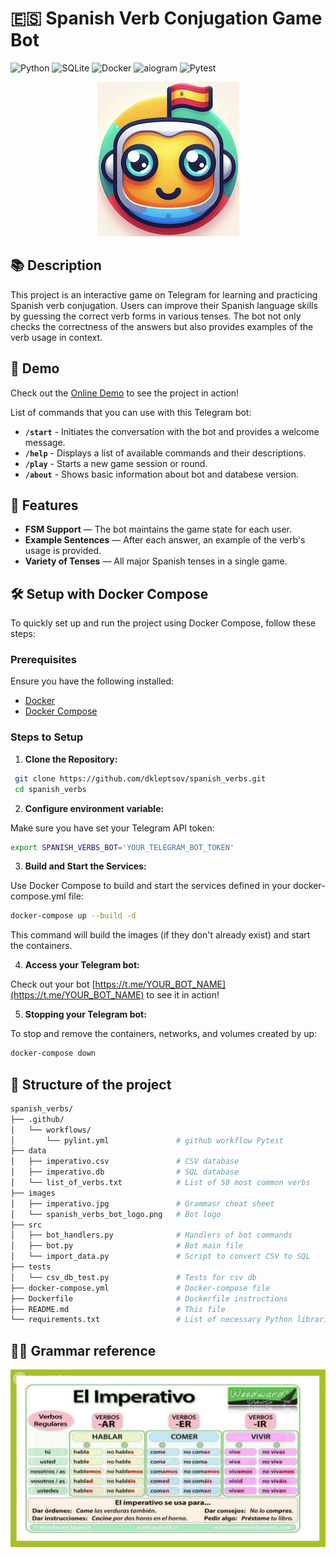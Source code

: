 # 🇪🇸 Spanish Verb Conjugation Game Bot

![Python](https://img.shields.io/badge/Python-3.x-blue)
![SQLite](https://img.shields.io/badge/SQLite-Database-lightgrey)
![Docker](https://img.shields.io/badge/Docker-Available-blue?logo=docker&logoColor=white)
![aiogram](https://img.shields.io/badge/aiogram-3.0-yellowgreen)
![Pytest](https://github.com/dkleptsov/spanish_verbs/actions/workflows/pytest.yml/badge.svg)



<p align="center">
  <img src="images/spanish_verbs_bot_logo.png" alt="Spanish verbs bot Logo">
</p>


## 📚 Description

This project is an interactive game on Telegram for learning and practicing Spanish verb conjugation. Users can improve their Spanish language skills by guessing the correct verb forms in various tenses. The bot not only checks the correctness of the answers but also provides examples of the verb usage in context.

## 🤖 Demo

Check out the [Online Demo](https://t.me/esp_verbs_bot) to see the project in action!

List of commands that you can use with this Telegram bot:
- **`/start`** - Initiates the conversation with the bot and provides a welcome message.
- **`/help`** - Displays a list of available commands and their descriptions.
- **`/play`** - Starts a new game session or round.
- **`/about`** - Shows basic information about bot and databese version.

## 🚀 Features

- **FSM Support** — The bot maintains the game state for each user.
- **Example Sentences** — After each answer, an example of the verb's usage is provided.
- **Variety of Tenses** — All major Spanish tenses in a single game.

## 🛠️ Setup with Docker Compose

To quickly set up and run the project using Docker Compose, follow these steps:

### Prerequisites

Ensure you have the following installed:

- [Docker](https://www.docker.com/get-started)
- [Docker Compose](https://docs.docker.com/compose/install/)

### Steps to Setup

1. **Clone the Repository:**
  ```bash
   git clone https://github.com/dkleptsov/spanish_verbs.git
   cd spanish_verbs
  ```

2. **Configure environment variable:**

  Make sure you have set your Telegram API token:

  ```bash
  export SPANISH_VERBS_BOT='YOUR_TELEGRAM_BOT_TOKEN'
  ```

3. **Build and Start the Services:**

  Use Docker Compose to build and start the services defined in your docker-compose.yml file:

  ```bash
  docker-compose up --build -d
  ```
  This command will build the images (if they don't already exist) and start the containers.

4. **Access your Telegram bot:**

  Check out your bot [https://t.me/YOUR_BOT_NAME](https://t.me/YOUR_BOT_NAME) to see it in action!

5. **Stopping your Telegram bot:**

  To stop and remove the containers, networks, and volumes created by up:
  ```bash
  docker-compose down
  ```

## 📁 Structure of the project
```bash
spanish_verbs/
├── .github/
│   └── workflows/
│       └── pylint.yml               # github workflow Pytest
├── data
│   ├── imperativo.csv               # CSV database 
│   ├── imperativo.db                # SQL database
│   └── list_of_verbs.txt            # List of 50 most common verbs
├── images
│   ├── imperativo.jpg               # Grammasr cheat sheet
│   └── spanish_verbs_bot_logo.png   # Bot logo
├── src
│   ├── bot_handlers.py              # Handlers of bot commands
│   ├── bot.py                       # Bot main file
│   └── import_data.py               # Script to convert CSV to SQL
├── tests
│   └── csv_db_test.py               # Tests for csv db
├── docker-compose.yml               # Docker-compose file
├── Dockerfile                       # Dockerfile instructions
├── README.md                        # This file
└── requirements.txt                 # List of necessary Python libraries
```

## 🧑‍🏫 Grammar reference

<p align="center">
  <img src="images/imperativo.jpg" alt="Cheat sheet imperativo">
</p>